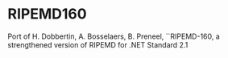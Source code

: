 # RIPEMD160
Port of H. Dobbertin, A. Bosselaers, B. Preneel, ``RIPEMD-160, a strengthened version of RIPEMD for .NET Standard 2.1
